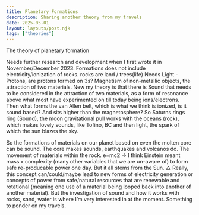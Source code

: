 ```yaml
---
title: Planetary Formations
description: Sharing another theory from my travels
date: 2025-05-01
layout: layouts/post.njk
tags: ["theories"]
---
```


The theory of planetary formation

Needs further research and development when I first wrote it in November/December 2023.
Formations does not include electricity/ionization of rocks.
rocks are land / trees(life)
Needs Light - Protons, are protons formed on 3s?
Magnetism of non-metallic objects, the attraction of two materials.
New my theory is that there is Sound that needs to be considered in the attraction of two materials, as a form of resonance above what most have experimented on till today being ions/electrons.
Then what forms the van Allen belt, which is what we think is ionized, is it sound based? And sits higher than the magnetosphere?
So Saturns rings ring (Sound), the moon gravitational pull works with the oceans (rock), which makes lovely sounds, like Tofino, BC and then light, the spark of which the sun blazes the sky.

So the formations of materials on our planet based on even the molten core can be sound. The core makes sounds, earthquakes and volcanos do. The movement of materials within the rock.
e=mc2 -> I think Einstein meant mass x complexity (many other variables that we are un-aware of) to form safe re-producable power one day. But it all stems from the Sun. △ 
Really, this concept can/could/maybe lead to new forms of electricity generation or concepts of power from safe/natural resources that are renewable and rotational (meaning one use of a material being looped back into another of another material).
But the investigation of sound and how it works with rocks, sand, water is where I’m very interested  in at the moment. Something to ponder on my travels.
